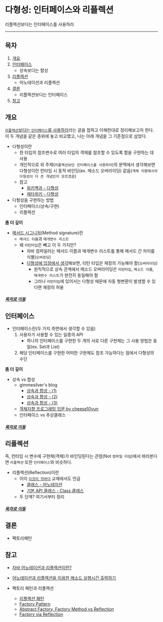 다형성: 인터페이스와 리플렉션
=====
리플렉션보다는 인터페이스를 사용하라
- - -
## 목차
1. [개요](#개요)
2. [인터페이스](#인터페이스)
	* 상속보다는 합성
3. [리플렉션](#리플렉션)
	* 어노테이션과 리플렉션
4. [결론](#결론)
	* 리플렉션보다는 인터페이스
5. [참고](#참고)

## 개요
[`리플렉션`보다는 `인터페이스`를 사용하라](https://jaehun2841.github.io/2019/03/03/effective-java-item65/#%EC%84%9C%EB%A1%A0)라는 글을 접하고 이해한대로 정리해보고자 한다. 이 두 개념을 같은 층위에 놓고 비교했고, 나는 아래 개념을 그 기준점으로 삼았다.  

* 다형성이란
	* 한 타입의 참조변수로 여러 타입의 객체를 참조할 수 있도록 함을 구현하는 데 사용
	* 개인적으로 위 주제(`리플렉션보단 인터페이스를 사용하라`)의 문맥에서 생각해보면 다형성이란 런타임 시 동적 바인딩(ex. 메소드 오버라이딩) 같음(`객체 지향에서의 다형성이 더 큰 개념인지 모르겠음`)
	* 참고
		* [위키백과 - 다형성](https://ko.wikipedia.org/wiki/%EB%8B%A4%ED%98%95%EC%84%B1_(%EC%BB%B4%ED%93%A8%ED%84%B0_%EA%B3%BC%ED%95%99))
		* [제타위키 - 다형성](https://zetawiki.com/wiki/%EB%8B%A4%ED%98%95%EC%84%B1)
* 다형성을 구현하는 방법
	* 인터페이스(상속/구현)
	* 리플렉션

**좀 더 깊이**

* [메서드 시그니처](https://wanna-b.tistory.com/75)(Method signature)란
	* `메서드 이름`과 `매개변수 리스트`
	* 왜 `리턴타입`은 빼고 이 두 가지만?
		* 자바 컴파일러는 메서드 이름과 매개변수 리스트를 통해 메서드 간 차이를 식별(`오버로딩`)
		* [다형성에 입장에서 생각](https://bitsoul.tistory.com/55)해보면, 리턴 타입은 재정의 가능해야 함(`오버라이딩`)
			* 원칙적으로 상속 관계에서 메소드 오버라이딩은 `리턴타입`, `메소드 이름`, `매개변수 리스트`가 완전히 동일해야 함
			* 그러나 `리턴타입`에 있어서는 다형성 때문에 자동 형변환이 발생할 수 있다면 재정의 허용
	
##### [목차로 이동](#목차)
	
## 인터페이스
* 인터페이스란(두 가지 측면에서 생각할 수 있음)
	1. 사용자가 사용할 수 있는 일종의 API
		* 하나의 인터페이스를 구현한 두 개의 서로 다른 구현체는 그 사용 방법은 동일(ex. Set과 List)
	2. 해당 인터페이스를 구현한 어떠한 구현체도 참조 가능하다는 점에서 다형성의 수단

**좀 더 깊이**
	
* 상속 vs 합성
	* gimmesilver's blog
		* [상속과 합성 - (1)](http://agbird.egloos.com/615107)
		* [상속과 합성 - (2)](http://agbird.egloos.com/615166)
		* [상속과 합성 - (3)](http://agbird.egloos.com/615237)
	* [객체지향 프로그래밍 입문 by cheese10yun](https://github.com/cheese10yun/TIL/blob/master/OOP/%EA%B0%9D%EC%B2%B4-%EC%A7%80%ED%96%A5-%ED%94%84%EB%A1%9C%EA%B7%B8%EB%9E%98%EB%B0%8D-%EC%9E%85%EB%AC%B8.md)
	* 인터페이스 vs 추상클래스
	
##### [목차로 이동](#목차)
	
## 리플렉션
즉, 런타임 시 변수에 구현체(객체)가 바인딩된다는 관점(Not `컴파일 타임`)에서 바라본다면 `리플랙션` 또한 `인터페이스`와 비슷하다.  

* 리플렉션(Reflection)이란
	* 이미 [`이것이 자바다`](https://github.com/nara1030/ThisIsJava) 교재에서도 언급
		* [클래스 - 어노테이션](https://github.com/nara1030/ThisIsJava/blob/master/docs/%ED%81%B4%EB%9E%98%EC%8A%A4.md)
		* [기본 API 클래스 - Class 클래스](https://github.com/nara1030/ThisIsJava/blob/master/docs/%EA%B8%B0%EB%B3%B8%20API%20%ED%81%B4%EB%9E%98%EC%8A%A4.md)
	* 두 단계? 여기서부터 정리

##### [목차로 이동](#목차)

## 결론

* 팩토리패턴


## 참고

* [자바 어노테이션과 리플렉션이란?](https://qssdev.tistory.com/27)
* [어노테이션과 리플렉션을 이용한 메소드 실행시간 출력하기](https://118k.tistory.com/106)

* 팩토리 패턴과 리플렉션
	* [리플랙션 패턴](https://m.blog.naver.com/PostView.nhn?blogId=since890513&logNo=220220758867&proxyReferer=https%3A%2F%2Fwww.google.com%2F)
	* [Factory Pattern](https://www.oodesign.com/factory-pattern.html)
	* [Abstract Factory, Factory Method vs Reflection](https://www.linkedin.com/pulse/abstract-factory-method-vs-reflection-eman-mughal/)
	* [Factory via Reflection](http://technojeeves.com/index.php/65-java-factory-via-reflection-and-properties)